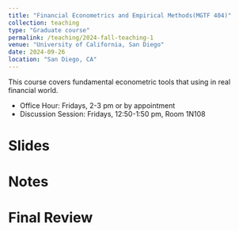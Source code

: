 ```yaml
---
title: "Financial Econometrics and Empirical Methods(MGTF 404)"
collection: teaching
type: "Graduate course"
permalink: /teaching/2024-fall-teaching-1
venue: "University of California, San Diego"
date: 2024-09-26
location: "San Diego, CA"
---
```


This course covers fundamental econometric tools that using in real financial world.

+ Office Hour: Fridays, 2-3 pm or by appointment
+ Discussion Session: Fridays, 12:50-1:50 pm, Room 1N108

Slides
======

Notes
======

Final Review
======